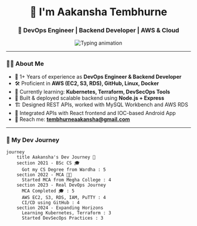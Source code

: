 <h1 align="center"> 👋 I'm Aakansha Tembhurne</h1>
<h3 align="center">🚀 DevOps Engineer | Backend Developer | AWS & Cloud </h3>
<p align="center">
  <img src="https://readme-typing-svg.demolab.com/?font=Fira+Code&weight=500&size=22&pause=1000&color=00FEEF&center=true&width=800&lines=2%B+Years+Experience+in+DevOps+%26+Backend;AWS+%7C+EC2+%7C+S3+%7C+RDS+%7C+CI%2FCD;Node.js+%7C+Express+%7C+React+%7C+MySQL;Docker+%7C+Linux+%7C+Postman+%7C+GitHub;Learning+Kubernetes+and+Terraform" alt="Typing animation" />
</p>


---

### 👩‍💻 About Me

- 🌟 1+ Years of experience as **DevOps Engineer & Backend Developer**
- 🛠️ Proficient in **AWS (EC2, S3, RDS), GitHub, Linux, Docker**
- 🌱 Currently learning: **Kubernetes, Terraform, DevSecOps Tools**
- 🔧 Built & deployed scalable backend using **Node.js + Express**
- 🏗️ Designed REST APIs, worked with MySQL Workbench and AWS RDS
- 📲 Integrated APIs with React frontend and IOC-based Android App
- 📧 Reach me: **[tembhurneaakansha@gmail.com](mailto:tembhurneaakansha@gmail.com)**

---



### 🚀 My Dev Journey

```mermaid
journey
    title Aakansha's Dev Journey 🚀
    section 2021 - BSc CS 🎓
      Got my CS Degree from Wardha : 5
    section 2022 - MCA 🧑‍🎓
      Started MCA from Megha College : 4
    section 2023 - Real DevOps Journey
      MCA Completed 🎓 : 5
      AWS EC2, S3, RDS, IAM, PuTTY : 4
      CI/CD using GitHub : 4
    section 2024 - Expanding Horizons
      Learning Kubernetes, Terraform : 3
      Started DevSecOps Practices : 3
